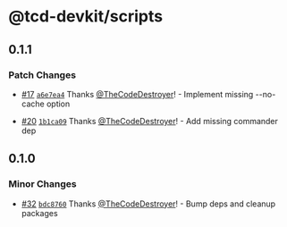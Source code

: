 # @tcd-devkit/scripts

## 0.1.1

### Patch Changes

- [#17](https://github.com/TheCodeDestroyer/devkit/pull/17) [`a6e7ea4`](https://github.com/TheCodeDestroyer/devkit/commit/a6e7ea49307c723fa13fdf51927f67c534e5fb5d) Thanks [@TheCodeDestroyer](https://github.com/TheCodeDestroyer)! - Implement missing --no-cache option

- [#20](https://github.com/TheCodeDestroyer/devkit/pull/20) [`1b1ca09`](https://github.com/TheCodeDestroyer/devkit/commit/1b1ca0944ab2e35e46e870606750a303b973dd80) Thanks [@TheCodeDestroyer](https://github.com/TheCodeDestroyer)! - Add missing commander dep

## 0.1.0

### Minor Changes

- [#32](https://github.com/TheCodeDestroyer/devkit/pull/32) [`bdc8760`](https://github.com/TheCodeDestroyer/devkit/commit/bdc87609699071b2624c35a62437a315ee2baec6) Thanks [@TheCodeDestroyer](https://github.com/TheCodeDestroyer)! - Bump deps and cleanup packages
